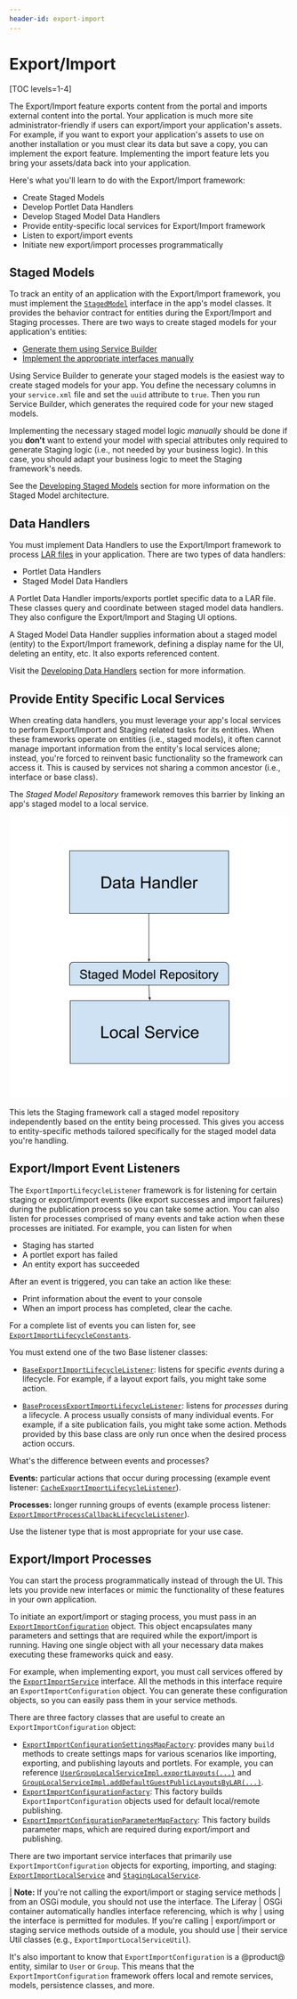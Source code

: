 ```yaml
---
header-id: export-import
---
```


# Export/Import

[TOC levels=1-4]

The Export/Import feature exports content from the portal and imports external
content into the portal. Your application is much more site
administrator-friendly if users can export/import your application's assets. For
example, if you want to export your application's assets to use on another
installation or you must clear its data but save a copy, you can implement
the export feature. Implementing the import feature lets you bring your
assets/data back into your application.

Here's what you'll learn to do with the Export/Import framework: 

- Create Staged Models
- Develop Portlet Data Handlers
- Develop Staged Model Data Handlers
- Provide entity-specific local services for Export/Import framework
- Listen to export/import events
- Initiate new export/import processes programmatically

## Staged Models

To track an entity of an application with the Export/Import framework, you must
implement the
[`StagedModel`](@platform-ref@/7.2-latest/javadocs/portal-kernel/com/liferay/portal/kernel/model/StagedModel.html)
interface in the app's model classes. It provides the behavior contract for
entities during the Export/Import and Staging processes. There are two ways to
create staged models for your application's entities:

- [Generate them using Service Builder](/docs/7-2/frameworks/-/knowledge_base/frameworks/generating-staged-models-using-service-builder)
- [Implement the appropriate interfaces manually](/docs/7-2/frameworks/-/knowledge_base/frameworks/creating-staged-models-manually)

Using Service Builder to generate your staged models is the easiest way to
create staged models for your app. You define the necessary columns in your
`service.xml` file and set the `uuid` attribute to `true`. Then you run
Service Builder, which generates the required code for your new staged models.

Implementing the necessary staged model logic *manually* should be done if you
**don't** want to extend your model with special attributes only required to
generate Staging logic (i.e., not needed by your business logic). In this case,
you should adapt your business logic to meet the Staging framework's needs.

See the
[Developing Staged Models](/docs/7-2/frameworks/-/knowledge_base/frameworks/developing-staged-models)
section for more information on the Staged Model architecture.

## Data Handlers

You must implement Data Handlers to use the Export/Import framework to process
[LAR files](/docs/7-2/reference/-/knowledge_base/reference/liferay-archive-lar-file)
in your application. There are two types of data handlers:

- Portlet Data Handlers
- Staged Model Data Handlers

A Portlet Data Handler imports/exports portlet specific data to a LAR file.
These classes query and coordinate between staged model data handlers. They also
configure the Export/Import and Staging UI options.

A Staged Model Data Handler supplies information about a staged model (entity)
to the Export/Import framework, defining a display name for the UI, deleting an
entity, etc. It also exports referenced content.

Visit the
[Developing Data Handlers](/docs/7-2/frameworks/-/knowledge_base/frameworks/developing-data-handlers)
section for more information.

## Provide Entity Specific Local Services

When creating data handlers, you must leverage your app's local services to
perform Export/Import and Staging related tasks for its entities. When these
frameworks operate on entities (i.e., staged models), it often cannot manage
important information from the entity's local services alone; instead, you're
forced to reinvent basic functionality so the framework can access it. This is
caused by services not sharing a common ancestor (i.e., interface or base
class).

The *Staged Model Repository* framework removes this barrier by linking an app's
staged model to a local service.

![Figure 1: Staged Model Repositories provide a Staging-specific layer of functionality for your local services.](../../../images/staged-model-repository.png)

This lets the Staging framework call a staged model repository independently
based on the entity being processed. This gives you access to entity-specific
methods tailored specifically for the staged model data you're handling.

## Export/Import Event Listeners

The `ExportImportLifecycleListener` framework is for 
listening for certain staging or export/import events (like export successes and
import failures) during the publication process so you can take some action. You
can also listen for processes comprised of many events and take action when
these processes are initiated. For example, you can listen for when

- Staging has started
- A portlet export has failed
- An entity export has succeeded

After an event is triggered, you can take an action like these: 

- Print information about the event to your console 
- When an import process has completed, clear the cache.

For a complete list of events you can listen for, see
[`ExportImportLifecycleConstants`](@platform-ref@/7.2-latest/javadocs/portal-kernel/com/liferay/exportimport/kernel/lifecycle/ExportImportLifecycleConstants.html).

You must extend one of the two Base listener classes:

- [`BaseExportImportLifecycleListener`](@platform-ref@/7.2-latest/javadocs/portal-kernel/com/liferay/exportimport/kernel/lifecycle/BaseExportImportLifecycleListener.html):
  listens for specific *events* during a lifecycle. For example, if a layout
  export fails, you might take some action. 

- [`BaseProcessExportImportLifecycleListener`](@platform-ref@/7.2-latest/javadocs/portal-kernel/com/liferay/exportimport/kernel/lifecycle/BaseProcessExportImportLifecycleListener.html):
  listens for *processes* during a lifecycle. A process usually consists of many
  individual events. For example, if a site publication fails, you might take
  some action. Methods provided by this base class are only run once when the
  desired process action occurs.

What's the difference between events and processes? 

**Events:** particular actions that occur during processing (example event
listener:
[`CacheExportImportLifecycleListener`](@app-ref@/web-experience/latest/javadocs/com/liferay/exportimport/lifecycle/CacheExportImportLifecycleListener.html)).

**Processes:** longer running groups of events (example process listener:
[`ExportImportProcessCallbackLifecycleListener`](@app-ref@/web-experience/latest/javadocs/com/liferay/exportimport/lifecycle/ExportImportProcessCallbackLifecycleListener.html)).

Use the listener type that is most appropriate for your use case.

## Export/Import Processes

You can start the process programmatically instead of through the UI. This lets
you provide new interfaces or mimic the functionality of these features in your
own application.

To initiate an export/import or staging process, you must pass in an
[`ExportImportConfiguration`](@platform-ref@/7.2-latest/javadocs/portal-kernel/com/liferay/exportimport/kernel/model/ExportImportConfiguration.html)
object. This object encapsulates many parameters and settings that are required
while the export/import is running. Having one single object with all your
necessary data makes executing these frameworks quick and easy.

For example, when implementing export, you must call services offered by the
[`ExportImportService`](@platform-ref@/7.2-latest/javadocs/portal-kernel/com/liferay/exportimport/kernel/service/ExportImportService.html)
interface. All the methods in this interface require an
`ExportImportConfiguration` object. You can generate these
configuration objects, so you can easily pass them in your service methods.

There are three factory classes that are useful to create an
`ExportImportConfiguration` object:

- [`ExportImportConfigurationSettingsMapFactory`](@platform-ref@/7.2-latest/javadocs/portal-kernel/com/liferay/exportimport/kernel/configuration/ExportImportConfigurationSettingsMapFactory.html):
  provides many `build` methods to create settings maps for various scenarios
  like importing, exporting, and publishing layouts and portlets. For example,
  you can reference
  [`UserGroupLocalServiceImpl.exportLayouts(...)`](@platform-ref@/7.2-latest/javadocs/portal-impl/com/liferay/portal/service/impl/UserGroupLocalServiceImpl.html#exportLayouts-long-java.util.Map-)
  and
  [`GroupLocalServiceImpl.addDefaultGuestPublicLayoutsByLAR(...)`](@platform-ref@/7.2-latest/javadocs/portal-impl/com/liferay/portal/service/impl/GroupLocalServiceImpl.html#addDefaultGuestPublicLayoutsByLAR-com.liferay.portal.kernel.model.Group-java.io.File-).
- [`ExportImportConfigurationFactory`](@platform-ref@/7.2-latest/javadocs/portal-kernel/com/liferay/exportimport/kernel/configuration/ExportImportConfigurationFactory.html):
  This factory builds `ExportImportConfiguration` objects used for default
  local/remote publishing.
- [`ExportImportConfigurationParameterMapFactory`](@platform-ref@/7.2-latest/javadocs/portal-kernel/com/liferay/exportimport/kernel/configuration/ExportImportConfigurationParameterMapFactory.html):
  This factory builds parameter maps, which are required during export/import
  and publishing.

There are two important service interfaces that primarily use
`ExportImportConfiguration` objects for exporting, importing, and staging:
[`ExportImportLocalService`](@platform-ref@/7.2-latest/javadocs/portal-kernel/com/liferay/exportimport/kernel/service/ExportImportLocalService.html)
and
[`StagingLocalService`](@platform-ref@/7.2-latest/javadocs/portal-kernel/com/liferay/exportimport/kernel/service/StagingLocalService.html).

| **Note:** If you're not calling the export/import or staging service methods
| from an OSGi module, you should not use the interface. The Liferay
| OSGi container automatically handles interface referencing, which is why
| using the interface is permitted for modules. If you're calling
| export/import or staging service methods outside of a module, you should use
| their service Util classes (e.g., `ExportImportLocalServiceUtil`).

It's also important to know that `ExportImportConfiguration` is a @product@
entity, similar to `User` or `Group`. This means that the
`ExportImportConfiguration` framework offers local and remote services, models,
persistence classes, and more.
